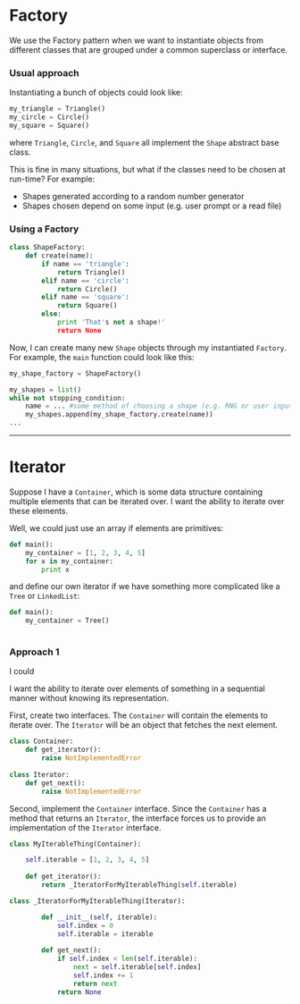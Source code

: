 # Factory

We use the Factory pattern when we want to instantiate objects from different classes that are grouped under a common superclass or interface.

### Usual approach

Instantiating a bunch of objects could look like:

```python
my_triangle = Triangle()
my_circle = Circle()
my_square = Square()
```

where `Triangle`, `Circle`, and `Square` all implement the `Shape` abstract base class.

This is fine in many situations, but what if the classes need to be chosen at run-time?  For example:
- Shapes generated according to a random number generator
- Shapes chosen depend on some input (e.g. user prompt or a read file)

### Using a Factory

```python
class ShapeFactory:
    def create(name):
        if name == 'triangle':
            return Triangle()
        elif name == 'circle':
            return Circle()
        elif name == 'square':
            return Square()
        else:
            print 'That's not a shape!'
            return None
```

Now, I can create many new `Shape` objects through my instantiated `Factory`.  For example, the `main` function could look like this:

```python
my_shape_factory = ShapeFactory()

my_shapes = list()
while not stopping_condition:
    name = ... #some method of choosing a shape (e.g. RNG or user input)
    my_shapes.append(my_shape_factory.create(name))
...
```


<!-- 
#### Useful for statistics

Factories become especially useful if there is large overhead in instantiating objects. 

Suppose you have many statistical models to instantiate that all operate on the same dataset.  Then, we can start with an abstract base class:

```python
class Classifier:
    def __init__(self, df):
        self.data = df
        self.train_x, self.train_y, self.test_x, self.test_y = ... # random splitting
        self.params = None
    
    def train(self):
        raise NotImplementedError
    
    def predict(self):
        raise NotImplementedError
```

and define subclasses like `LogisticRegression` and `ClassificationTree`. 

#### Unit testing

-->

<hr>



# Iterator
Suppose I have a `Container`, which is some data structure containing multiple elements that can be iterated over.  I want the ability to iterate over these elements.

Well, we could just use an array if elements are primitives:

```python
def main():
    my_container = [1, 2, 3, 4, 5]
    for x in my_container:
        print x
```

and define our own iterator if we have something more complicated like a `Tree` or `LinkedList`:

```python
def main():
    my_container = Tree()
    
```


### Approach 1

I could 




I want the ability to iterate over elements of something in a sequential manner without knowing its representation.

First, create two interfaces.  The `Container` will contain the elements to iterate over.  The `Iterator` will be an object that fetches the next element.

```python
class Container:
    def get_iterator():
        raise NotImplementedError
        
class Iterator:
    def get_next():
        raise NotImplementedError
```

Second, implement the `Container` interface.  Since the `Container` has a method that returns an `Iterator`, the interface forces us to provide an implementation of the `Iterator` interface.

```python
class MyIterableThing(Container):

    self.iterable = [1, 2, 3, 4, 5]
    
    def get_iterator():
        return _IteratorForMyIterableThing(self.iterable)

class _IteratorForMyIterableThing(Iterator):

        def __init__(self, iterable):
            self.index = 0
            self.iterable = iterable
    
        def get_next():
            if self.index < len(self.iterable):
                next = self.iterable[self.index]
                self.index += 1
                return next
            return None
```


